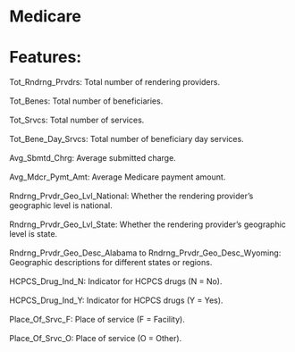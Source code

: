# Medicare
# Features:
Tot_Rndrng_Prvdrs: Total number of rendering providers.<br><br>
Tot_Benes: Total number of beneficiaries.<br><br>
Tot_Srvcs: Total number of services.<br><br>
Tot_Bene_Day_Srvcs: Total number of beneficiary day services.<br><br>
Avg_Sbmtd_Chrg: Average submitted charge.<br><br>
Avg_Mdcr_Pymt_Amt: Average Medicare payment amount.<br><br>
Rndrng_Prvdr_Geo_Lvl_National: Whether the rendering provider’s geographic level is national.<br><br>
Rndrng_Prvdr_Geo_Lvl_State: Whether the rendering provider’s geographic level is state.<br><br>
Rndrng_Prvdr_Geo_Desc_Alabama to Rndrng_Prvdr_Geo_Desc_Wyoming: Geographic descriptions for different states or regions.<br><br>
HCPCS_Drug_Ind_N: Indicator for HCPCS drugs (N = No).<br><br>
HCPCS_Drug_Ind_Y: Indicator for HCPCS drugs (Y = Yes).<br><br>
Place_Of_Srvc_F: Place of service (F = Facility).<br><br>
Place_Of_Srvc_O: Place of service (O = Other).<br><br>
